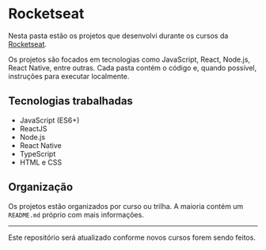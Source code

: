 # Rocketseat

Nesta pasta estão os projetos que desenvolvi durante os cursos da [Rocketseat](https://www.rocketseat.com.br/).

Os projetos são focados em tecnologias como JavaScript, React, Node.js, React Native, entre outras. Cada pasta contém o código e, quando possível, instruções para executar localmente.

## Tecnologias trabalhadas

- JavaScript (ES6+)
- ReactJS
- Node.js
- React Native
- TypeScript
- HTML e CSS

## Organização

Os projetos estão organizados por curso ou trilha. A maioria contém um `README.md` próprio com mais informações.

---

Este repositório será atualizado conforme novos cursos forem sendo feitos.